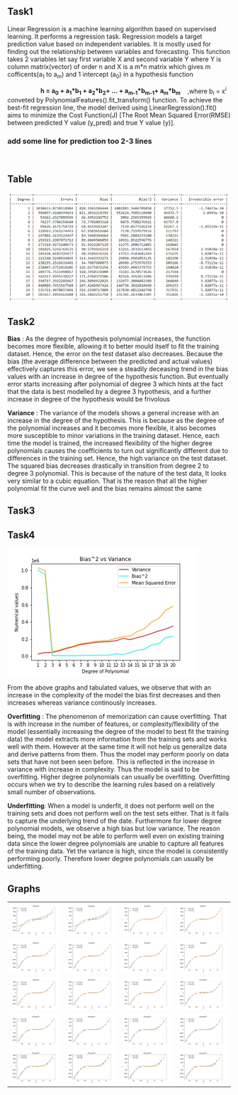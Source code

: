 ## Task1
Linear Regression is a machine learning algorithm based on supervised learning. It performs a regression task. Regression models a target prediction value based on independent variables. It is mostly used for finding out the relationship between variables and forecasting. This function takes 2 variables let say first variable X and second variable Y where Y is column matrix(vector) of order n and X is a m*n matrix which gives m cofficents(a<sub>1</sub> to a<sub>m</sub>) and 1 intercept (a<sub>0</sub>) in a hypothesis function

&nbsp;&nbsp;&nbsp;&nbsp;&nbsp;&nbsp;&nbsp;&nbsp;&nbsp;&nbsp;&nbsp;&nbsp;&nbsp;&nbsp;&nbsp;&nbsp;&nbsp;&nbsp; <b>h = a<sub>0</sub> + a<sub>1</sub>*b<sub>1</sub> + a<sub>2</sub>*b<sub>2</sub>+ ... + a<sub>m-1</sub>*b<sub>m-1</sub>+ a<sub>m</sub>*b<sub>m</sub></b>&nbsp;&nbsp;&nbsp;&nbsp;,where b<sub>i</sub> = x<sup>i</sup> conveted by PolynomialFeatures().fit_transform() function. To achieve the best-fit regression line, the model derived using LinearRegression().fit() aims to minimize the Cost Function(J) [The Root Mean Squared Error(RMSE) between predicted Y value (y_pred) and true Y value (y)]. 

### add some line for prediction too 2-3 lines

<!-- Then it performs the task to predict a dependent variable value (y) based on a given independent variable (x). LinearRegression().fit() Implements Linear Regression Algorithm. -->
<br/>

## Table

<img src="./Images/table.jpg">

## Task2
<!-- Calculate bias and var -->

**Bias** : As the degree of hypothesis polynomial increases, the function becomes more flexible, allowing it to better mould itself to fit the training dataset. Hence, the error on the test dataset also decreases. Because the bias (the average difference between the predicted and actual values) effectively captures this error, we see a steadily deceasing trend in the bias values with an increase in degree of the hypothesis function. But eventually error starts increasing after polynomial of degree 3 which hints at the fact that the data is best modelled by a degree 3 hypothesis, and a further increase in degree of the hypothesis would be frivolous

**Variance** : The variance of the models shows a general increase with an increase in the degree of the hypothesis. This is because as the degree of the polynomial increases and it becomes more flexible, it also becomes more susceptible to minor variations in the training dataset. Hence, each time the model is trained, the increased flexibility of the higher degree polynomials causes the coefficients to turn out significantly different due to differences in the training set. Hence, the high variance on the test dataset. The squared bias decreases drastically in transition from degree 2 to degree 3 polynomial. This is because of the nature of the test data, It looks very similar to a cubic equation. That is the reason that all the higher polynomial fit the curve well and the bias remains almost the same

## Task3

<!-- Comment on IE -->

## Task4
<!-- Observation -->

<img src="./Images/graph.jpg">

From the above graphs and tabulated values, we observe that with an increase in the complexity of the model the bias first decreases and then increases whereas variance continously increases. 

**Overfitting** : The phenomenon of memorization can cause overfitting. That is with increase in the number of features, or complexity/flexibility of the model (essentially increasing the degree of the model to best fit the training data) the model extracts more information from the training sets and works well with them. However at the same time it will not help us generalize data and derive patterns from them. Thus the model may perform poorly on data sets that have not been seen before. This is reflected in the increase in variance with increase in complexity. Thus the model is said to be overfitting. Higher degree polynomials can usually be overfitting. Overfitting occurs when we try to describe the learning rules based on a relatively small number of observations. 

**Underfitting**: When a model is underfit, it does not perform well on the training sets and does not perform well on the test sets either. That is it fails to capture the underlying trend of the date. Furthermore for lower degree polynomial models, we observe a high bias but low variance. The reason being, the model may not be able to perform well even on existing training data since the lower degree polynomials are unable to capture all features of the training data. Yet the variance is high, since the model is consistently performing poorly. Therefore lower degree polynomials can usually be underfitting.

## Graphs
| | | | |
|:-------------------------:|:-------------------------:|:-------------------------:|:-------------------------:|
|<img src="./Images/Degree1.jpg">|<img src="./Images/Degree2.jpg">|<img src="./Images/Degree3.jpg">|<img src="./Images/Degree4.jpg">|
|<img src="./Images/Degree5.jpg">|<img src="./Images/Degree6.jpg">|<img src="./Images/Degree7.jpg">|<img src="./Images/Degree8.jpg">|
|<img src="./Images/Degree9.jpg">|<img src="./Images/Degree10.jpg">|<img src="./Images/Degree11.jpg">|<img src="./Images/Degree12.jpg">|
|<img src="./Images/Degree13.jpg">|<img src="./Images/Degree14.jpg">|<img src="./Images/Degree15.jpg">|<img src="./Images/Degree16.jpg">|
|<img src="./Images/Degree17.jpg">|<img src="./Images/Degree18.jpg">|<img src="./Images/Degree19.jpg">|<img src="./Images/Degree20.jpg">

